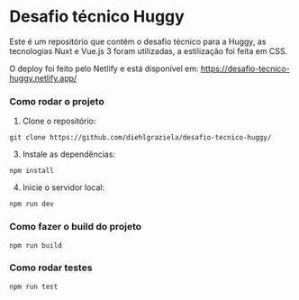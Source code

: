 # Desafio técnico Huggy

Este é um repositório que contém o desafio técnico para a Huggy, as tecnologias Nuxt e Vue.js 3 foram utilizadas, a estilização foi feita em CSS.

O deploy foi feito pelo Netlify e está disponível em: https://desafio-tecnico-huggy.netlify.app/

### Como rodar o projeto
1. Clone o repositório:
```
git clone https://github.com/diehlgraziela/desafio-tecnico-huggy/
```
3. Instale as dependências:
```
npm install
```
4. Inicie o servidor local:
```
npm run dev
```

### Como fazer o build do projeto
```
npm run build
```

###  Como rodar testes
```
npm run test
```

